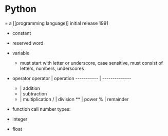 # Python
= a [[programming language]]
initial release 1991

- constant
- reserved word
- variable
	- must start with letter or underscore, case sensitive, must consist of letters, numbers, underscores
- operator
operator | operation
----------- | --------------
	+ | addition
	- | subtraction
	* | multiplication
	/ | division
	** | power
	% | remainder

- function call
number types:
- integer
- float

